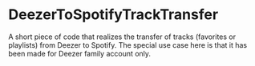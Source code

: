 # DeezerToSpotifyTrackTransfer
A short piece of code that realizes the transfer of tracks (favorites or playlists) from Deezer to Spotify. The special use case here is that it has been made for Deezer family account only.

